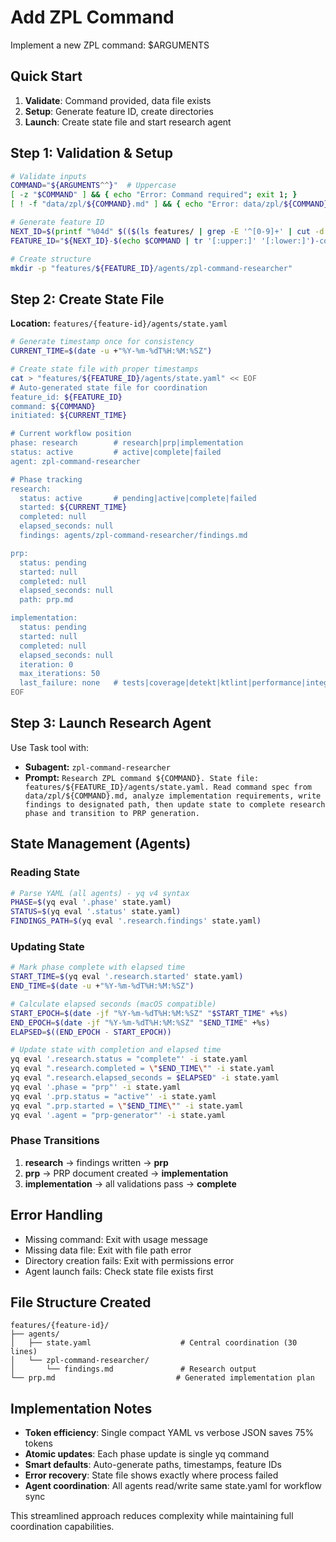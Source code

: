 # Add ZPL Command

Implement a new ZPL command: $ARGUMENTS

## Quick Start
1. **Validate**: Command provided, data file exists
2. **Setup**: Generate feature ID, create directories  
3. **Launch**: Create state file and start research agent

## Step 1: Validation & Setup
```bash
# Validate inputs
COMMAND="${ARGUMENTS^^}"  # Uppercase
[ -z "$COMMAND" ] && { echo "Error: Command required"; exit 1; }
[ ! -f "data/zpl/${COMMAND}.md" ] && { echo "Error: data/zpl/${COMMAND}.md not found"; exit 1; }

# Generate feature ID
NEXT_ID=$(printf "%04d" $(($(ls features/ | grep -E '^[0-9]+' | cut -d'-' -f1 | sort -n | tail -1) + 1)))
FEATURE_ID="${NEXT_ID}-$(echo $COMMAND | tr '[:upper:]' '[:lower:]')-command"

# Create structure
mkdir -p "features/${FEATURE_ID}/agents/zpl-command-researcher"
```

## Step 2: Create State File
**Location:** `features/{feature-id}/agents/state.yaml`

```bash
# Generate timestamp once for consistency
CURRENT_TIME=$(date -u +"%Y-%m-%dT%H:%M:%SZ")

# Create state file with proper timestamps
cat > "features/${FEATURE_ID}/agents/state.yaml" << EOF
# Auto-generated state file for coordination
feature_id: ${FEATURE_ID}
command: ${COMMAND}
initiated: ${CURRENT_TIME}

# Current workflow position
phase: research        # research|prp|implementation  
status: active         # active|complete|failed
agent: zpl-command-researcher

# Phase tracking
research:
  status: active       # pending|active|complete|failed
  started: ${CURRENT_TIME}
  completed: null
  elapsed_seconds: null
  findings: agents/zpl-command-researcher/findings.md

prp:
  status: pending
  started: null
  completed: null
  elapsed_seconds: null
  path: prp.md

implementation:
  status: pending
  started: null
  completed: null
  elapsed_seconds: null
  iteration: 0
  max_iterations: 50
  last_failure: none   # tests|coverage|detekt|ktlint|performance|integration|demo
EOF
```

## Step 3: Launch Research Agent
Use Task tool with:
- **Subagent:** `zpl-command-researcher`  
- **Prompt:** `Research ZPL command ${COMMAND}. State file: features/${FEATURE_ID}/agents/state.yaml. Read command spec from data/zpl/${COMMAND}.md, analyze implementation requirements, write findings to designated path, then update state to complete research phase and transition to PRP generation.`

## State Management (Agents)

### Reading State
```bash
# Parse YAML (all agents) - yq v4 syntax
PHASE=$(yq eval '.phase' state.yaml)
STATUS=$(yq eval '.status' state.yaml)
FINDINGS_PATH=$(yq eval '.research.findings' state.yaml)
```

### Updating State  
```bash
# Mark phase complete with elapsed time
START_TIME=$(yq eval '.research.started' state.yaml)
END_TIME=$(date -u +"%Y-%m-%dT%H:%M:%SZ")

# Calculate elapsed seconds (macOS compatible)
START_EPOCH=$(date -jf "%Y-%m-%dT%H:%M:%SZ" "$START_TIME" +%s)
END_EPOCH=$(date -jf "%Y-%m-%dT%H:%M:%SZ" "$END_TIME" +%s)
ELAPSED=$((END_EPOCH - START_EPOCH))

# Update state with completion and elapsed time
yq eval '.research.status = "complete"' -i state.yaml
yq eval ".research.completed = \"$END_TIME\"" -i state.yaml
yq eval ".research.elapsed_seconds = $ELAPSED" -i state.yaml
yq eval '.phase = "prp"' -i state.yaml
yq eval '.prp.status = "active"' -i state.yaml
yq eval ".prp.started = \"$END_TIME\"" -i state.yaml
yq eval '.agent = "prp-generator"' -i state.yaml
```

### Phase Transitions
1. **research** → findings written → **prp** 
2. **prp** → PRP document created → **implementation**
3. **implementation** → all validations pass → **complete**

## Error Handling
- Missing command: Exit with usage message
- Missing data file: Exit with file path error  
- Directory creation fails: Exit with permissions error
- Agent launch fails: Check state file exists first

## File Structure Created
```
features/{feature-id}/
├── agents/
│   ├── state.yaml                    # Central coordination (30 lines)
│   └── zpl-command-researcher/
│       └── findings.md               # Research output
└── prp.md                           # Generated implementation plan
```

## Implementation Notes
- **Token efficiency**: Single compact YAML vs verbose JSON saves 75% tokens
- **Atomic updates**: Each phase update is single yq command  
- **Smart defaults**: Auto-generate paths, timestamps, feature IDs
- **Error recovery**: State file shows exactly where process failed
- **Agent coordination**: All agents read/write same state.yaml for workflow sync

This streamlined approach reduces complexity while maintaining full coordination capabilities.